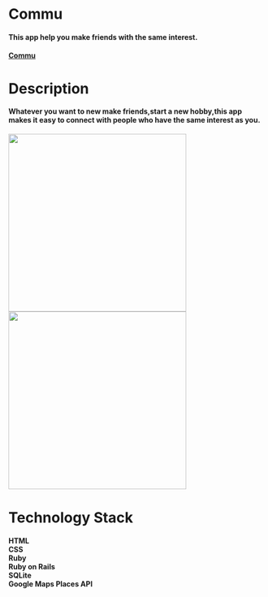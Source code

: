 # Commu
#### This app help you make friends with the same interest.
#### [Commu](https://commu.herokuapp.com)

# Description
#### Whatever you want to new make friends,start a new hobby,this app makes it easy to connect with people who have the same interest as you.
<img  height="350px" src="" /><br>
<img  height="350px" src="" />

# Technology Stack
#### HTML<br>CSS<br>Ruby<br>Ruby on Rails<br>SQLite<br>Google Maps Places API
